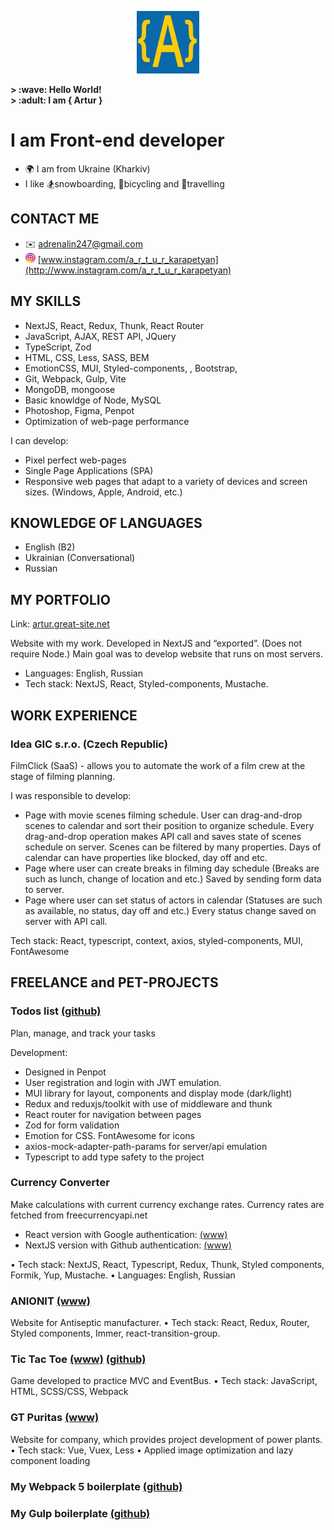
<p align="center" width="100%">
    <img width="100px" src="https://github.com/i-am-artur/I-am-artur/blob/master/images/faviconM.jpg">
</p>

<b>
&gt; :wave: Hello World!<br>
&gt; :adult: I am { Artur }
</b>

# I am Front-end developer

- :earth_africa: I am from Ukraine (Kharkiv)<br/>
- I like :snowboarder:snowboarding, :bicyclist:bicycling and :luggage:travelling
  <br/>

## CONTACT ME

- :envelope: adrenalin247@gmail.com
- <img style="border-radius: 10px; width: 16px;" src="https://github.com/i-am-artur/I-am-artur/blob/master/images/instagram.png"> [www.instagram.com/a_r_t_u_r_karapetyan](http://www.instagram.com/a_r_t_u_r_karapetyan)

## MY SKILLS

- NextJS, React, Redux, Thunk, React Router<br/>
- JavaScript, AJAX, REST API, JQuery<br/>
- TypeScript, Zod
- HTML, CSS, Less, SASS, BEM <br/>
- EmotionCSS, MUI, Styled-components, , Bootstrap, 
- Git, Webpack, Gulp, Vite <br/>
- MongoDB, mongoose
- Basic knowldge of Node, MySQL <br/>
- Photoshop, Figma, Penpot <br/>
- Optimization of web-page performance <br/>

I can develop:
- Pixel perfect web-pages <br/>
- Single Page Applications (SPA) <br/>
- Responsive web pages that adapt to a variety of devices and screen sizes. (Windows, Apple, Android, etc.) <br/>

## KNOWLEDGE OF LANGUAGES

- English (B2) <br>
- Ukrainian (Conversational)
- Russian<br>

## MY PORTFOLIO

Link: [artur.great-site.net](http://artur.great-site.net)

Website with my work. Developed in NextJS and “exported”. (Does not require Node.) Main goal was to develop website that runs on most servers. 
- Languages: English, Russian
- Tech stack: NextJS, React, Styled-components, Mustache.

## WORK EXPERIENCE

### <b>Idea GIC s.r.o. (Czech Republic)</b>

FilmClick (SaaS) - allows you to automate the work of a film crew at the stage of filming planning.

I was responsible to develop: 
- Page with movie scenes filming schedule. User can drag-and-drop scenes to calendar and sort their position to organize schedule. Every drag-and-drop operation makes API call and saves state of scenes schedule on server. Scenes can be filtered by many properties. Days of calendar can have properties like blocked, day off and etc.
- Page where user can create breaks in filming day schedule (Breaks are such as lunch, change of location and etc.) Saved by sending form data to server.
- Page where user can set status of actors in calendar (Statuses are such as available, no status, day off and etc.) Every status change saved on server with API call.

Tech stack: React, typescript, context, axios, styled-components, MUI, FontAwesome

## FREELANCE and PET-PROJECTS

### Todos list [(github)](https://github.com/i-am-artur/todo)<br/>
Plan, manage, and track your tasks

Development:
- Designed in Penpot
- User registration and login with JWT emulation.
- MUI library for layout, components and display mode (dark/light)
- Redux and reduxjs/toolkit with use of middleware and thunk 
- React router for navigation between pages
- Zod for form validation
- Emotion for CSS. FontAwesome for icons
- axios-mock-adapter-path-params for server/api emulation
- Typescript to add type safety to the project

### Currency Converter
Make calculations with current currency exchange rates. Currency rates are fetched from freecurrencyapi.net
- React version with Google authentication: [(www)](http://artur.great-site.net/Portfolio/currency-converter)
- NextJS version with Github authentication: [(www)](https://currency-exchange-next-7vaa.vercel.app)

• Tech stack: NextJS, React, Typescript, Redux, Thunk, Styled components, Formik, Yup, Mustache.
• Languages: English, Russian

### ANIONIT [(www)](http://www.artur.great-site.net/Portfolio/anionit/)
Website for Antiseptic manufacturer.
• Tech stack: React, Redux, Router, Styled components, Immer, react-transition-group.

### Tic Tac Toe [(www)](http://artur.great-site.net/Portfolio/TicTacToe/) [(github)](https://github.com/i-am-artur/TicTacToe)
Game developed to practice MVC and EventBus.
• Tech stack: JavaScript, HTML, SCSS/CSS, Webpack

### GT Puritas [(www)](http://artur.great-site.net/Portfolio/gtpuritas/)
Website for company, which provides project development of power plants.
• Tech stack: Vue, Vuex, Less
• Applied image optimization and lazy component loading

### My Webpack 5 boilerplate</b> [(github)](https://github.com/i-am-artur/Webpack-5-Boilerplate)
### My Gulp boilerplate</b> [(github)](https://github.com/i-am-artur/gulp-boilerplate)

